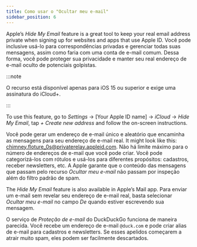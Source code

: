 ```yaml
---
title: Como usar o "Ocultar meu e-mail"
sidebar_position: 6
---
```


Apple’s *Hide My Email* feature is a great tool to keep your real email address private when signing up for websites and apps that use Apple ID. Você pode inclusive usá-lo para correspondências privadas e gerenciar todas suas mensagens, assim como faria com uma conta de e-mail comum. Dessa forma, você pode proteger sua privacidade e manter seu real endereço de e-mail oculto de potenciais golpistas.

:::note

O recurso está disponível apenas para iOS 15 ou superior e exige uma assinatura do iCloud+.

:::

To use this feature, go to *Settings* → [Your Apple ID name] → *iCloud* → *Hide My Email*, tap *+ Create new address* and follow the on-screen instructions.

Você pode gerar um endereço de e-mail único e aleatório que encaminha as mensagens para seu endereço de e-mail real. It might look like this: chimney.floture_0s@privaterelay.appleid.com. Não há limite máximo para o número de endereços de e-mail que você pode criar. Você pode categorizá-los com rótulos e usá-los para diferentes propósitos: cadastros, receber newsletters, etc. A Apple garante que o conteúdo das mensagens que passam pelo recurso *Ocultar meu e-mail* não passam por inspeção além do filtro padrão de spam.

The *Hide My Email* feature is also available in Apple’s Mail app. Para enviar um e-mail sem revelar seu endereço de e-mail real, basta selecionar *Ocultar meu e-mail* no campo *De* quando estiver escrevendo sua mensagem.

O serviço de *Proteção de e-mail* do DuckDuckGo funciona de maneira parecida. Você recebe um endereço de e-mail `@duck.com` e pode criar alias de e-mail para cadastros e newsletters. Se esses apelidos começarem a atrair muito spam, eles podem ser facilmente descartados.
